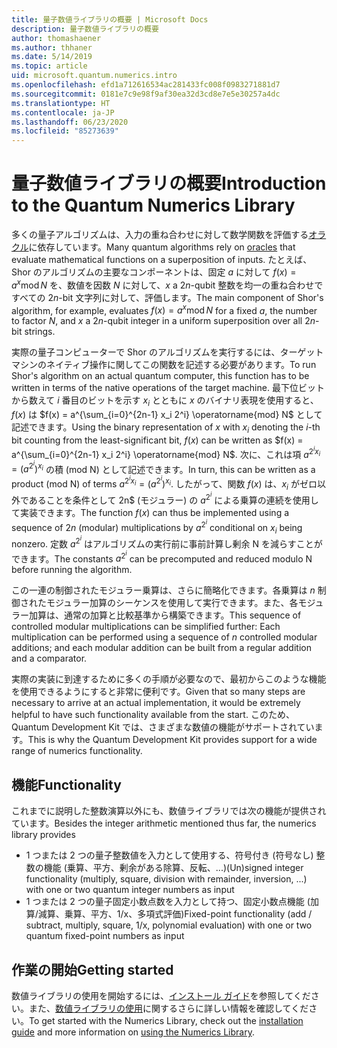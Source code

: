 ```yaml
---
title: 量子数値ライブラリの概要 | Microsoft Docs
description: 量子数値ライブラリの概要
author: thomashaener
ms.author: thhaner
ms.date: 5/14/2019
ms.topic: article
uid: microsoft.quantum.numerics.intro
ms.openlocfilehash: efd1a712616534ac281433fc008f0983271881d7
ms.sourcegitcommit: 0181e7c9e98f9af30ea32d3cd8e7e5e30257a4dc
ms.translationtype: HT
ms.contentlocale: ja-JP
ms.lasthandoff: 06/23/2020
ms.locfileid: "85273639"
---
```

# <a name="introduction-to-the-quantum-numerics-library"></a><span data-ttu-id="2b0c0-103">量子数値ライブラリの概要</span><span class="sxs-lookup"><span data-stu-id="2b0c0-103">Introduction to the Quantum Numerics Library</span></span>

<span data-ttu-id="2b0c0-104">多くの量子アルゴリズムは、入力の重ね合わせに対して数学関数を評価する[オラクル](xref:microsoft.quantum.concepts.oracles)に依存しています。</span><span class="sxs-lookup"><span data-stu-id="2b0c0-104">Many quantum algorithms rely on [oracles](xref:microsoft.quantum.concepts.oracles) that evaluate mathematical functions on a superposition of inputs.</span></span>
<span data-ttu-id="2b0c0-105">たとえば、Shor のアルゴリズムの主要なコンポーネントは、固定 $a$ に対して $f(x) = a^x\operatorname{mod} N$ を、数値を因数 $N$ に対して、$x$ a $2n$-qubit 整数を均一の重ね合わせですべての $2n$-bit 文字列に対して、評価します。</span><span class="sxs-lookup"><span data-stu-id="2b0c0-105">The main component of Shor's algorithm, for example, evaluates $f(x) = a^x\operatorname{mod} N$ for a fixed $a$, the number to factor $N$, and $x$ a $2n$-qubit integer in a uniform superposition over all $2n$-bit strings.</span></span>

<span data-ttu-id="2b0c0-106">実際の量子コンピューターで Shor のアルゴリズムを実行するには、ターゲット マシンのネイティブ操作に関してこの関数を記述する必要があります。</span><span class="sxs-lookup"><span data-stu-id="2b0c0-106">To run Shor's algorithm on an actual quantum computer, this function has to be written in terms of the native operations of the target machine.</span></span>
<span data-ttu-id="2b0c0-107">最下位ビットから数えて $i$ 番目のビットを示す $x_i$ とともに $x$ のバイナリ表現を使用すると、$f(x)$ は $f(x) = a^{\sum_{i=0}^{2n-1} x_i 2^i} \operatorname{mod} N$ として記述できます。</span><span class="sxs-lookup"><span data-stu-id="2b0c0-107">Using the binary representation of $x$ with $x_i$ denoting the $i$-th bit counting from the least-significant bit, $f(x)$ can be written as $f(x) = a^{\sum_{i=0}^{2n-1} x_i 2^i} \operatorname{mod} N$.</span></span>
<span data-ttu-id="2b0c0-108">次に、これは項 $a^{2^i x_i}=(a^{2^i})^{x_i}$ の積 (mod N) として記述できます。</span><span class="sxs-lookup"><span data-stu-id="2b0c0-108">In turn, this can be written as a product (mod N) of terms $a^{2^i x_i}=(a^{2^i})^{x_i}$.</span></span> <span data-ttu-id="2b0c0-109">したがって、関数 $f(x)$ は、$x_i$ がゼロ以外であることを条件として 2n$ (モジュラー) の $a^{2^i}$ による乗算の連続を使用して実装できます。</span><span class="sxs-lookup"><span data-stu-id="2b0c0-109">The function $f(x)$ can thus be implemented using a sequence of $2n$ (modular) multiplications by $a^{2^i}$ conditional on $x_i$ being nonzero.</span></span> <span data-ttu-id="2b0c0-110">定数 $a^{2^i}$ はアルゴリズムの実行前に事前計算し剰余 N を減らすことができます。</span><span class="sxs-lookup"><span data-stu-id="2b0c0-110">The constants $a^{2^i}$ can be precomputed and reduced modulo N before running the algorithm.</span></span>

<span data-ttu-id="2b0c0-111">この一連の制御されたモジュラー乗算は、さらに簡略化できます。各乗算は $n$ 制御されたモジュラー加算のシーケンスを使用して実行できます。また、各モジュラー加算は、通常の加算と比較基準から構築できます。</span><span class="sxs-lookup"><span data-stu-id="2b0c0-111">This sequence of controlled modular multiplications can be simplified further: Each multiplication can be performed using a sequence of $n$ controlled modular additions; and each modular addition can be built from a regular addition and a comparator.</span></span>


<span data-ttu-id="2b0c0-112">実際の実装に到達するために多くの手順が必要なので、最初からこのような機能を使用できるようにすると非常に便利です。</span><span class="sxs-lookup"><span data-stu-id="2b0c0-112">Given that so many steps are necessary to arrive at an actual implementation, it would be extremely helpful to have such functionality available from the start.</span></span>
<span data-ttu-id="2b0c0-113">このため、Quantum Development Kit では、さまざまな数値の機能がサポートされています。</span><span class="sxs-lookup"><span data-stu-id="2b0c0-113">This is why the Quantum Development Kit provides support for a wide range of numerics functionality.</span></span>


## <a name="functionality"></a><span data-ttu-id="2b0c0-114">機能</span><span class="sxs-lookup"><span data-stu-id="2b0c0-114">Functionality</span></span>

<span data-ttu-id="2b0c0-115">これまでに説明した整数演算以外にも、数値ライブラリでは次の機能が提供されています。</span><span class="sxs-lookup"><span data-stu-id="2b0c0-115">Besides the integer arithmetic mentioned thus far, the numerics library provides</span></span>

 - <span data-ttu-id="2b0c0-116">1 つまたは 2 つの量子整数値を入力として使用する、符号付き (符号なし) 整数の機能 (乗算、平方、剰余がある除算、反転、...)</span><span class="sxs-lookup"><span data-stu-id="2b0c0-116">(Un)signed integer functionality (multiply, square, division with remainder, inversion, ...) with one or two quantum integer numbers as input</span></span>
 - <span data-ttu-id="2b0c0-117">1 つまたは 2 つの量子固定小数点数を入力として持つ、固定小数点機能 (加算/減算、乗算、平方、1/x、多項式評価)</span><span class="sxs-lookup"><span data-stu-id="2b0c0-117">Fixed-point functionality (add / subtract, multiply, square, 1/x, polynomial evaluation) with one or two quantum fixed-point numbers as input</span></span>

## <a name="getting-started"></a><span data-ttu-id="2b0c0-118">作業の開始</span><span class="sxs-lookup"><span data-stu-id="2b0c0-118">Getting started</span></span>

<span data-ttu-id="2b0c0-119">数値ライブラリの使用を開始するには、[インストール ガイド](xref:microsoft.quantum.numerics.installation)を参照してください。また、[数値ライブラリの使用](xref:microsoft.quantum.numerics.usage)に関するさらに詳しい情報を確認してください。</span><span class="sxs-lookup"><span data-stu-id="2b0c0-119">To get started with the Numerics Library, check out the [installation guide](xref:microsoft.quantum.numerics.installation) and more information on [using the Numerics Library](xref:microsoft.quantum.numerics.usage).</span></span>
